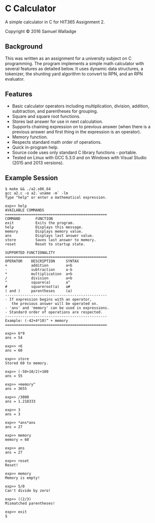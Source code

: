 
# C Calculator

A simple calculator in C for HIT365 Assignment 2.

Copyright © 2016 Samuel Walladge


## Background

This was written as an assignment for a university subject on C programming.  The program implements a simple math
calculator with several features as detailed below. It uses dynamic data structures, a tokenizer, the shunting yard
algorithm to convert to RPN, and an RPN evaluator.


## Features

- Basic calculator operators including multiplication, division, addition, subtraction, and parentheses for grouping.
- Square and square root functions.
- Stores last answer for use in next calculation.
- Supports chaining expression on to previous answer (when there is a previous answer and first thing in the expression is an operator).
- Memory function.
- Respects standard math order of operations.
- Quick in-program help.
- Source code uses only standard C library functions - portable.
- Tested on Linux with GCC 5.3.0 and on Windows with Visual Studio (2015 and 2013 versions).


## Example Session

```
$ make && ./a2.x86_64
gcc a2.c -o a2.`uname -m` -lm
Type "help" or enter a mathematical expression.

exp>> help
AVAILABLE COMMANDS
===============================================
COMMAND       FUNCTION
exit          Exits the program.
help          Displays this message.
memory        Displays memory value.
ans           Displays last answer value.
store         Saves last answer to memory.
reset         Reset to startup state.

SUPPORTED FUNCTIONALITY
===============================================
OPERATOR    DESCRIPTION     SYNTAX
+           addition        a+b
-           subtraction     a-b
*           multiplication  a+b
/           division        a+b
^           square(a)       a^ 
#           squareroot(a)   a# 
( and )     parentheses     (a)
-----------------------------------------------
- If expression begins with an operator,
   the previous answer will be operated on.
- 'ans' and 'memory' can be used in expressions.
- Standard order of operations are respected.
-----------------------------------------------
Example: (-42+4*10)^ + memory
===============================================

exp>> 6*9
ans = 54

exp>> +6
ans = 60

exp>> store
Stored 60 to memory.

exp>> (-50+10/2)+100
ans = 55

exp>> +memory^
ans = 3655

exp>> /3000
ans = 1.218333

exp>> 3  
ans = 3

exp>> *ans*ans
ans = 27

exp>> memory
memory = 60

exp>> ans                                                                
ans = 27

exp>> reset
Reset!

exp>> memory
Memory is empty!

exp>> 5/0
Can't divide by zero!

exp>> ((2/3)
Mismatched parentheses!

exp>> exit
$
```
